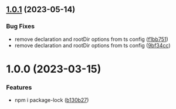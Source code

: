 ## [1.0.1](https://github.com/GetResponse/tsconfig/compare/v1.0.0...v1.0.1) (2023-05-14)


### Bug Fixes

* remove declaration and rootDir options from ts config ([f1bb751](https://github.com/GetResponse/tsconfig/commit/f1bb7510aacfae1f05b661ac1a91726d91a0d27e))
* remove declaration and rootDir options from ts config ([9bf34cc](https://github.com/GetResponse/tsconfig/commit/9bf34ccbccdc3dd1aae77747ea73e98b93e586c4))

# 1.0.0 (2023-03-15)


### Features

* npm i package-lock ([b130b27](https://github.com/GetResponse/tsconfig/commit/b130b27d1732368d8e6f27bd6302e7a0231a9353))
